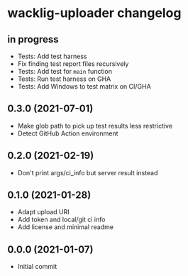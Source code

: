 # wacklig-uploader changelog


## in progress

- Tests: Add test harness
- Fix finding test report files recursively
- Tests: Add test for `main` function
- Tests: Run test harness on GHA
- Tests: Add Windows to test matrix on CI/GHA


## 0.3.0 (2021-07-01)

- Make glob path to pick up test results less restrictive
- Detect GitHub Action environment


## 0.2.0 (2021-02-19)

- Don't print args/ci_info but server result instead


## 0.1.0 (2021-01-28)

- Adapt upload URI
- Add token and local/git ci info
- Add license and minimal readme


## 0.0.0 (2021-01-07)

- Initial commit
